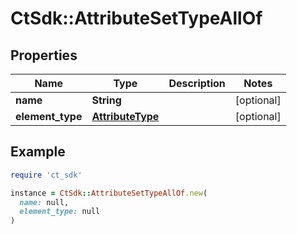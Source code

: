 # CtSdk::AttributeSetTypeAllOf

## Properties

| Name | Type | Description | Notes |
| ---- | ---- | ----------- | ----- |
| **name** | **String** |  | [optional] |
| **element_type** | [**AttributeType**](AttributeType.md) |  | [optional] |

## Example

```ruby
require 'ct_sdk'

instance = CtSdk::AttributeSetTypeAllOf.new(
  name: null,
  element_type: null
)
```

